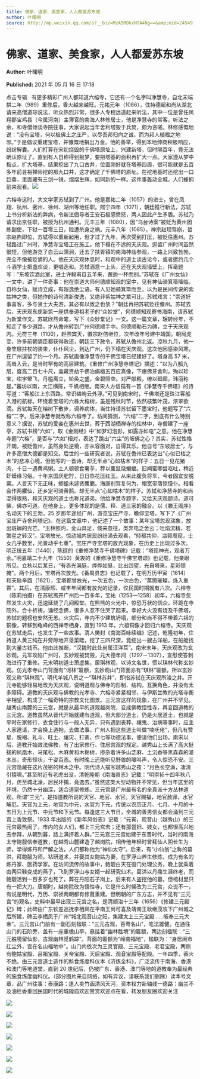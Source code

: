 ```yaml
---
title: 佛家、道家、美食家，人人都爱苏东坡
author: 叶曙明
source: http://mp.weixin.qq.com/s?__biz=MzA5MDkxNTA4Ng==&amp;mid=2454911045&amp;idx=1&amp;sn=f06b0b16bf9558817c3425bc4bcb96f5&amp;chksm=87a23024b0d5b93231ba08356607ea9fd33cb02cede5f10b05e8c0ad66a5403b4e5f85aa72b4#rd
---
```


# 佛家、道家、美食家，人人都爱苏东坡

**Author:** 叶曙明

**Published:** 2021 年 05 月 16 日 17:18

点击专辑   有更多精彩广州人都知道六榕寺，它还有一个名字叫净慧寺，自北宋端拱二年（989）重修后，香火越来越旺。元祐元年（1086），住持德超和尚从湖北请来高僧道琮说法，听众热烈非常，很多人专程远道赶来听法，其中一位是曾任凤翔郡宝鸡县（今属河南）主簿官的南海人林修居士，他是净慧寺的常客，听法之余，和寺僧倾谈寺院往事，大家说起当年舍利塔毁于兵燹，颇为咨嗟。林修感慨地说：“没有宝塔，何以极佛土之庄严，以尽吾邦归向之诚，而为邦人植福之地邪。”于是倡议重建宝塔，并慷慨地捐出万金。他的善举，得到本地绅商积极响应，纷纷解囊。人们打算在宋初烧毁的千佛塔原址上，兴建新塔，但时隔百年，竟无法确认原址了。直到有人自称得到报梦，要把塔基的面积再扩大一点。大家遵从梦中指点，扩大塔基，结果挖出了九口古井，位置刚好就在塔基四周，很可能就是五百多年前昙裕禅师挖的那九口井，这才确定了千佛塔的原址。在挖地基时还挖出一口巨鼎，里面藏有三剑一镜，熠熠生辉，如同新的一样。这件事轰动全城，人们蜂拥前来观看。![](https://mmbiz.qpic.cn/mmbiz_gif/Ljib4So7yuWiaYyUy2LD2xphKdkhBEVEIibgxiaqSrr4RxfPLSQZQpD4zeuMj7jN7jyM8pJYtRW6aFCGaaQenhZ3Gw/640?wx_fmt=gif)

六榕寺这时，大文学家苏轼到了广州。他是嘉祐二年（1057）的进士，曾在凤翔、杭州、密州、徐州、湖州等地任职。熙宁四年（1071），朝廷推行新法，苏轼上书分析新法的弊病，令新法倡导者王安石极感愤怒，两人因此产生矛盾。苏轼乃请求出京任职，被授为杭州通判。元丰三年（1080），因“乌台诗案”被贬为黄州团练副使，下狱一百零三日，险遭杀身之祸。元丰八年（1085），神宗赵顼驾崩，哲宗赵煦即位，苏轼得以重新起用，但才过了九年，再次受到打压，被贬往惠州。苏轼路过广州时，净慧寺宝塔正在施工。他下榻在不远的天庆观。逗留广州时间虽然很短，但他游览了白云山蒲涧，还去了扶胥镇的南海神庙参观，一路上兴致勃勃，完全不像被贬谪的人。他在天庆观休息时，和观中的道士谈古论今，或者邀约几个斗酒学士把盏欢谈，更唱迭和。苏轼酒意一上头，还在天庆观墙壁上，挥毫题写：“东坡饮酒此室，进士许毅甫自五羊来，邂逅一杯而别。”苏轼在《广州女仙》一文中，讲了一件奇事：他在崇道大师何德顺知观的室中，见有神仙骑箕箒降临，自称女仙，赋诗立成，有超逸绝尘语。有人见她骑箕箒而至，以为是民间传说的紫姑神之类，但她作的诗句清新俊逸，又绝非紫姑神之辈可比。苏轼戏言：“崇道好事喜客，多与贤士大夫游，其必有以致之也欤？”朝廷再把苏轼贬往儋州。苏轼去后，天庆观东庑新筑一座供奉道祖老子的“众妙堂”，何德顺知观寄书海南，请苏轼为新堂作文。苏轼欣然命笔，写下《众妙堂记》一文。这一篇文章，辗转经年，不知走了多少道路，才从儋州转到广州何德顺手中。何德顺勒石为碑，立于天庆观内。元符三年（1100），赵煦宾天，徽宗赵佶继位，次年改年号建中靖国。朝局虎变，许多前朝谪臣都获得赦还，朝廷三下赦令，苏轼从儋州北返。凉秋九月，他一身笠屐拄杖的装束，仆仆风尘，到达广州，仍下榻在天庆观。这次他因感染风寒，在广州逗留了约一个月。苏轼画像净慧寺的千佛宝塔已经建好了。塔身高 57 米，高耸入云，是当时罕有的高层建筑。《重修广州净慧寺塔记》描述：“以为八觚九层，度高二百七十尺，龛藏贤劫千佛泊旃檀五百应真像，下瘗佛牙舍利，殉以珍宝，绀宇翚飞，丹槛离立，轮奂之盛，金碧照空。对严献殿，缭以廻廊，玮丽称是。”蕃坊以南，大江横陈，千帆相继。南宋人方信孺有一首《净慧寺千佛塔》的诗写道：“客船江上东西路，常识嶙峋云外浮。”可见到南宋时，千佛塔还是珠江客船入港的航标。环绕着宝塔的六株大榕树，虽是残秋时节，依然枝繁叶茂，浓翠欲滴。苏轼每天在榕树下散步，调养病体，当住持请苏轼留下墨宝时，他题写了“六榕”二字。后来净慧寺就改称六榕寺了。坊间猜测，“六榕”二字，到底有什么特别意义？据说，苏轼的爱妾在惠州去世，葬于西湖栖禅寺的松林中，寺僧建了一座亭，苏轼书榜“六如”，取《金刚经》中“如梦幻泡影，如露亦如电”之意。他在净慧寺题“六榕”，是否与“六如”相对，表达了跳出“六尘”的皈佛之心？其实，苏轼性格开朗，被贬儋州，虽然身处逆境，亦从容面对，自得其乐。他自号“东坡居士”，与许多高僧大德都是知交。后世的一些研究者说，苏轼在儋州已表达出“心似已枯之木”的悲凉心境，但他写的一首诗，却无半点“心如枯木”的样子：五日一见花猪肉，十日一遇黄鸡粥。土人顿顿食薯芋，荐以薰鼠烧蝙蝠。旧闻蜜唧尝呕吐，稍近虾蟆缘习俗。十年京国厌肥羜，日日烝花压红玉。从来此腹负将军，今者固宜安脱粟。人言天下无正味，蝍蛆未遽贤麋鹿。海康别驾复何为，帽宽带落惊僮仆。相看会作两臞仙，还乡定可骑黄鹄。却无半点“心如枯木”的样子。苏轼和净慧寺的和尚混得很熟，和天庆观的道士也称兄道弟。他给净慧寺题字，又给天庆观题诗。道可佛，佛亦可道。在他身上，更多体现的是儒、释、道三家的融合。以《滕王阁序》名动天下的王勃，25 岁那年途经广州，游览宝庄严寺，瞻仰宝塔，写下了《广州宝庄严寺舍利塔记》。在这篇文章中，他记述了一个故事：某年宝塔忽现瑞象，放出斑斓的光芒。“玉林照灼，金山具足，倏来忽往，类奔电之舍云；吐焰流精，若繁星之转汉”。宝塔放光，惊动城内居民纷纷涌去观看，“倾都共仰，溢郭周窥，士女几乎数里，光景动乎七重”。宝庄严寺宝塔的放光现象，在历史上出现过多次。明正统五年（1440），陈琏的《重修净慧寺千佛塔碑》记载：“塔现神光，观者万余。”明嘉靖二十九年（1550）黄衷的《重修净慧寺千佛宝塔颂》也记载，他亲眼所见，立秋以后某日，“有赤光满庭，烨烨如昼，比出四望，光自塔来，星彩顿掩”。两个月后，宝塔再次放光。《番禺县志》也记载了，在明万历甲寅（1614）和天启辛酉（1621），宝塔都曾放光，一次五色，一次白色，“蒸腾璀璨，烁入重霄”。其后，在清康熙、咸丰年间都有放光的记录，仅民国时期就有六次。六榕寺（陈莉拍摄）在苏轼离开广州后一百多年，宝祐（1253—1258）初年，六榕寺忽然发生火灾，迅速延烧了几间殿堂。在熊熊的火光中，惊恐万状的信众，环跪在寺院外，合十祈祷，诵经念佛，很多人忍不住哭了起来。幸好大火没有烧及千佛塔，苏轼的题榜也安然无恙。火灾后，寺内不少建筑坍塌，部分和尚不得不带着六祖的铜像，转移到龟峰的西禅寺栖身，直到 1913 年，六祖铜像才回归六榕寺。天庆观在苏轼走后，也发生了一些故事。清人樊封《南海百咏续编》记述，乾隆初年，住持道人黄三纯在井旁隙地开垦菜畦，挖了三四尺深，竟挖出一艘古洋舶，在船舱找到大量古钱币。他由此推断，“汉魏时此处尚属汪洋耳”。南宋末年，天庆观改为玄妙观。元军攻陷广州时，玄妙观被焚毁，元大德年间（1297－1307），宣慰使答刺海进行了重修。元末明初道士萧虚集，居琪林观，以诗文名世，惯以琪林代称玄妙观。仿光孝寺山门背面有“诃林”匾额，玄妙观山门背面亦有“琪林”匾额，所以玄妙观又称“琪林观”。明代羊城八景之一“琪林苏井”，即指苏轼在天庆观所浚之井。开元寺能够轻易地改为天庆观，说明道观与佛寺的形制、结构，互换角色，并没有太多障碍。道教的天庆观与佛教的光孝寺、六榕寺紧紧相邻，与伊斯兰教的光塔寺衡宇相望，构成了一幅奇特的宗教文化图景。三元宫这样的现象，在广州并不罕见。越秀山南麓的三元宫，就是从最早的道观越岗院，变成佛教悟性寺，再变回道教的三元宫。道教虽然从晋代开始就建有道观，但大部分道士，仍是火居道士，也就是平时在家修行，衣食住行与一般人无异，只有遇到丧葬、禳鬼、治病等事时，应主人家邀请，才会换上道袍，去做法事。广州人把这些道士叫做“喃呒佬”，但凡有赞星、脱褐、礼斗、旺土、禳灾、打斋、作七等功德法事，便请他们出场。南宋以后，道教开始效法佛教，有了出家修行、住居宫观的规定。越秀山上长满了高大挺拔的凤凰木、马尾松、木麻黄和木棉树，掺杂着许多山芝麻、土沉香等黑森森的灌木丛，奇形怪状，千姿百态。有时晚上还能听见野兽的嗥叫声，令人惊恐不安。三元宫隐藏在这片茂密的林木之中。明代诗人描写越秀山之夜：“月色长空满，凄清引猿啸。”甚至附近有老虎出没，清乾隆朝《南海县志》记载：“明崇祯十四年秋八月，虎至城北濠，居民环捕，竟逸去。”虽然这类大型动物并不常见，但当年这里的环境，仍然十分幽深，适合道家修炼。三元宫是广州最有名的全真派十方丛林道观，所谓“三元”，是指道教所说的天官、地官、水官。天官赐福，地官赦罪，水官解厄。天官为上元，地官为中元，水官为下元，传统以农历正月、七月、十月的十五日为上元节、中元节和下元节。每逢这三大节日，全城的善男信女都会涌到三元宫上香致祭。1933 年出版的《新年风俗志》记载：“元宵，观音山（越秀山）的三元宫最热闹了，市内的女人们，都上三元宫去；还有那疍妇、妓女，也都很高兴地去参拜，从朝到暮，路上满挤着人群。”三元宫三元宫始建于东晋时代，当时的南海太守鲍靓信奉道教，在越秀山麓建造了越岗院，相传他年轻时曾拜仙人阴长生为师，学得炼丹和尸解之法，人们都称他为“神仙太守”。后来，有“小仙翁”之称的葛洪，拜鲍靓为师，钻研道术，并娶其女鲍姑为妻，在罗浮山养生修炼，成为有名的炼丹家、医药学家。在坊间流传的故事中，鲍靓白天在衙门处理公务，晚上就乘着由两只鞋变成的燕子，飞到罗浮山与女婿一起研究仙术。葛洪以丹鼎生涯终老，而鲍靓活到一百多岁也死了，葬在丹阳石子岗上，后来有人盗挖他的墓，但棺材里只有一把大刀。唐朝时，越岗院改为悟性寺，它是什么时候改为三元宫，众说不一，有说是明代，万历、崇祯两朝都有修葺重建。但明朝的广东方志，并不见有“三元宫”的观名。史料中最早出现三元宫之名，是清顺治十三年（1656）《修建三元殿记》碑；此碑由广东钦差巡抚李栖凤在平南王尚可喜及靖南王耿继茂攻下广州城之后所建，碑云李栖凤于广州“城北观音山之阳，集建太上三元宝殿……皈奉三元大帝”。三元宫山门前有一副石刻楹联：“三元古观，百粤名山”，笔法雄健。在通往山门的石阶旁，盖有一座重檐山亭，悬挂着“幽林胜境”的匾额，两边刻楹联：“三元胜境留仙影，古观幽林觅鹤踪”。背面的匾额为“岭南福地”，楹联为：“身居闹市红尘外，宫在名山福地中”。山门内依次为王灵官殿、三元宝殿、老君宝殿，两侧有鲍姑宝殿、吕祖宝殿、关帝宝殿、天后宝殿、观音宝殿等配殿。一年四季，香火不绝。由三元宫道士造作的斛食炼度科仪本《济炼全科》，广泛流传于南海、香港和澳门等地道堂，直到 20 世纪后，仍被广东、香港、澳门等地的道教奉为最经典的施食炼度幽科仪。（部分图片来自网络，如有异议，请联系我们删除）读本号文章，品广州往事：泰康路：逢人卖竹画清风天河，资本权力新轴线一德路：幽兰不及油栏香重回民国时代的城隍庙欢迎赞赏欢迎点在看，转发朋友圈欢迎关注

![](https://mmbiz.qpic.cn/mmbiz_jpg/PJWG74pLsMYXEICrBicf3dW8AqibXHr9GPVfveia8s0G52e1u8GCoO3pkEdCmNZZ95nQxxabwnbGF0ueUwThnchQw/640?wx_fmt=jpeg)

![](https://mmbiz.qpic.cn/mmbiz_jpg/PJWG74pLsMYXEICrBicf3dW8AqibXHr9GPO74TjR9A7xicNiamTymiaLZszNiaqic0wfsGBBZ3g5ibcdoktBm6MUslURiaw/640?wx_fmt=jpeg)

![](https://mmbiz.qpic.cn/mmbiz_jpg/PJWG74pLsMYXEICrBicf3dW8AqibXHr9GPD4yn2jOXT62yf0o2cJ3mnM8aThNB4EJBiaoZ6XPFQ3JBrqed3U1ibpCA/640?wx_fmt=jpeg)

![](https://mmbiz.qpic.cn/mmbiz_jpg/PJWG74pLsMYXEICrBicf3dW8AqibXHr9GPQlia8geSHslIpiaTWqnzWIeUyqv5HsLmqZV7NnOHWVy5MJhOrvic9Q5UQ/640?wx_fmt=jpeg)

![](https://mmbiz.qpic.cn/mmbiz_jpg/PJWG74pLsMYXEICrBicf3dW8AqibXHr9GPL2icU7icPb5Oyr6o5EgpsJFdm8aU6EIqnfnEvHtRukTGD8pNA777bDfw/640?wx_fmt=jpeg)

![](https://mmbiz.qpic.cn/mmbiz_jpg/PJWG74pLsMYXEICrBicf3dW8AqibXHr9GPDwSzGOuNfqEJULsQc4UdClQ3us45xO1ITILnTw2ZBdibgZhzz3LVIOA/640?wx_fmt=jpeg)

![](https://mmbiz.qpic.cn/mmbiz_png/PJWG74pLsMbxzxSWsbSxWa401icEeDUWiawxAxbdgTq3LmtribGicfmgEgabFONInhdrQRwY9Y4pmxRGlAoaQAaMDA/640?wx_fmt=jpeg)
